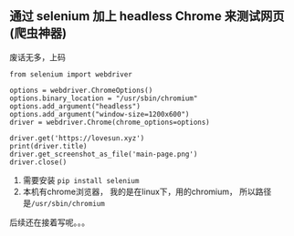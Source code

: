 ## 通过 selenium 加上 headless Chrome 来测试网页(爬虫神器)

废话无多，上码

```
from selenium import webdriver

options = webdriver.ChromeOptions()
options.binary_location = "/usr/sbin/chromium"
options.add_argument("headless")
options.add_argument("window-size=1200x600")
driver = webdriver.Chrome(chrome_options=options)

driver.get('https://lovesun.xyz')
print(driver.title)
driver.get_screenshot_as_file('main-page.png')
driver.close()

```

1. 需要安装 `pip install selenium`
1. 本机有chrome浏览器， 我的是在linux下，用的chromium， 所以路径是`/usr/sbin/chromium`

后续还在接着写呢。。。

